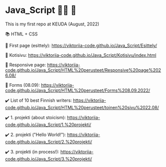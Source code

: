 # Java_Script :woman_technologist: :fallen_leaf:

This is my first repo at KEUDA (August, 2022)

:books: HTML + CSS

:scroll: First page (esittely): https://viktoriia-code.github.io/Java_Script/Esittely/

:scroll: Kotisivu: https://viktoriia-code.github.io/Java_Script/Kotisivu/index.html

:scroll: Responsive page: https://viktoriia-code.github.io/Java_Script/HTML%20perusteet/Responsive%20page%2026.08/

:scroll: Forms (08.09): https://viktoriia-code.github.io/Java_Script/HTML%20perusteet/Forms%208.09.2022/

:heavy_check_mark: List of 10 best Finnish writers: https://viktoriia-code.github.io/Java_Script/HTML%20perusteet/toinen%20sivu%2022.08/
  
:heavy_check_mark: 1. projekti (about stoicism): https://viktoriia-code.github.io/Java_Script/1.%20projekti/

:heavy_check_mark: 2. projekti ("Hello World!"): https://viktoriia-code.github.io/Java_Script/2.%20projekti/

:heavy_check_mark: 3. projekti (in process!): https://viktoriia-code.github.io/Java_Script/3.%20projekti/
